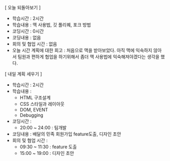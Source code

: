 [ 오늘 되돌아보기 ]

- 학습시간 : 2시간
- 학습내용 : 맥 사용법, 깃 풀리퀘, 포크 방법
- 코딩시간 : 0시간
- 코딩내용 : 없음
- 회의 및 협업 시간 : 없음
- 오늘 시간 계획에 대한 회고 : 처음으로 맥을 받아보았다. 아직 맥에 익숙하지 않아서 팀원과 편하게 협업을 하기위해서 좀더 맥 사용법에 익숙해져야겠다는 생각을 했다.

[ 내일 계획 세우기 ]
- 학습시간 : 2시간
- 학습내용 :
  - HTML 구조설계
  - CSS 스타일과 레이아웃 
  - DOM, EVENT
  - Debugging
- 코딩시간 : 
  - 20:00 ~ 24:00 : 팀개발
- 코딩내용 : 배달의 민족 회원가입 feature도출, 디자인 초안
- 회의 및 협업 시간 : 
  - 09:30 ~ 11:30 : feature 도출
  - 15:00 ~ 19:00 : 디자인 초안